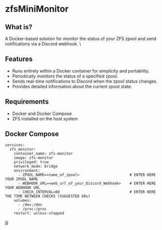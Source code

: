 # zfsMiniMonitor

## What is?
A Docker-based solution for monitor the status of your ZFS zpool and send notifications via a Discord webhook. \



## Features
- Runs entirely within a Docker container for simplicity and portability.
- Periodically monitors the status of a specified zpool.
- Sends real-time notifications to Discord when the zpool status changes.
- Provides detailed information about the current zpool state.

## Requirements
- Docker and Docker Compose
- ZFS installed on the host system

## Docker Compose

```
services:
  zfs_monitor:
    container_name: zfs-monitor
    image: zfs-monitor
    privileged: true
    network_mode: bridge
    environment:
      - ZPOOL_NAME=<name_of_zpool>                       # ENTER HERE YOUR ZPOOL NAME
      - WEBHOOK_URL=<web_url_of_your_Discord_Webhook>    # ENTER HERE YOUR WEBHOOK URL
      - CHECK_INTERVAL=60                                # ENTER HERE THE TIME BETWEEN CHECKS (SUGGESTED 60s)
    volumes:
      - /dev:/dev
      - /proc:/proc
    restart: unless-stopped
```

jjj
